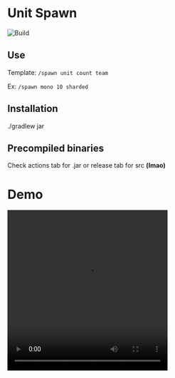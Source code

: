 # Unit Spawn
![Build](https://github.com/Volas171/UnitSpawn/workflows/Build/badge.svg)
## Use

Template: `/spawn unit count team`

Ex: `/spawn mono 10 sharded`

## Installation
./gradlew jar 

## Precompiled binaries 

Check actions tab for .jar or release tab for src **(lmao)**

# Demo
<video width="360" height="360" controls>
<source src="demo.mp4" type="video/mp4">
 Your browser does not support the video tag.
</video>
